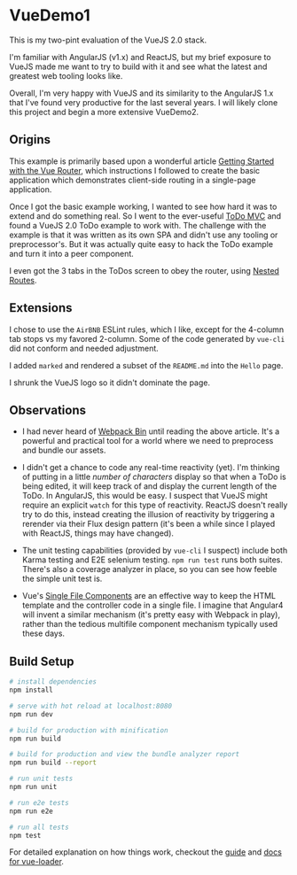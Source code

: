 # VueDemo1

This is my two-pint evaluation of the VueJS 2.0 stack.

I'm familiar with AngularJS (v1.x) and ReactJS, but my brief exposure to VueJS made me want to try to build with it and see what the latest and greatest web tooling looks like.

Overall, I'm very happy with VueJS and its similarity to the AngularJS 1.x that I've found very productive for the last several years. I will likely clone this project and begin a more extensive VueDemo2.


## Origins

This example is primarily based upon a wonderful article [Getting Started with the Vue Router](https://scotch.io/tutorials/getting-started-with-vue-router), which instructions I followed to create the basic application which demonstrates client-side routing in a single-page application.

Once I got the basic example working, I wanted to see how hard it was to extend and do something real. So I went to the ever-useful [ToDo MVC](http://todomvc.com) and found a VueJS 2.0 ToDo example to work with. The challenge with the example is that it was written as its own SPA and didn't use any tooling or preprocessor's. But it was actually quite easy to hack the ToDo example and turn it into a peer component.

I even got the 3 tabs in the ToDos screen to obey the router, using [Nested Routes](https://router.vuejs.org/en/essentials/nested-routes.html).

## Extensions

I chose to use the `AirBNB` ESLint rules, which I like, except for the 4-column tab stops vs my favored 2-column. Some of the code generated by `vue-cli` did not conform and needed adjustment.

I added `marked` and rendered a subset of the `README.md` into the `Hello` page.

I shrunk the VueJS logo so it didn't dominate the page.

## Observations

- I had never heard of [Webpack Bin](https://www.webpackbin.com/bins/-KjELUNkEg2hmOzoO7Nu) until reading the above article. It's a  powerful and practical tool for a world where we need to preprocess and bundle our assets.

- I didn't get a chance to code any real-time reactivity (yet). I'm thinking of putting in a little *number of characters* display so that when a ToDo is being edited, it will keep track of and display the current length of the ToDo. In AngularJS, this would be easy. I suspect that VueJS might require an explicit `watch` for this type of reactivity. ReactJS doesn't really try to do this, instead creating the illusion of reactivity by triggering a rerender via their Flux design pattern (it's been a while since I played with ReactJS, things may have changed).

- The unit testing capabilities (provided by `vue-cli` I suspect) include both Karma testing and E2E selenium testing. `npm run test` runs both suites. There's also a coverage analyzer in place, so you can see how feeble the simple unit test is.

- Vue's [Single File Components](https://vuejs.org/v2/guide/single-file-components.html) are an effective way to keep the HTML template and the controller code in a single file. I imagine that Angular4 will invent a similar mechanism (it's pretty easy with Webpack in play), rather than the tedious multifile component mechanism typically used these days.


## Build Setup

``` bash
# install dependencies
npm install

# serve with hot reload at localhost:8080
npm run dev

# build for production with minification
npm run build

# build for production and view the bundle analyzer report
npm run build --report

# run unit tests
npm run unit

# run e2e tests
npm run e2e

# run all tests
npm test
```

For detailed explanation on how things work, checkout the [guide](http://vuejs-templates.github.io/webpack/) and [docs for vue-loader](http://vuejs.github.io/vue-loader).


